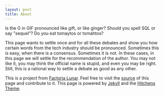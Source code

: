```yaml
---
layout: post
title: About
---
```


Is the G in GIF pronounced like gift, or like ginger? Should you spell SQL or say "sequel"? Do you eat tomaytos or tomahtos?

This page wants to settle once and for all these debates and show you how certain words from the tech industry should be pronounced. Sometimes this is easy, when there is a consensus. Sometimes it is not. In these cases, in this page we will settle for the recommendation of the author. You may not like it, you may think the official name is stupid, and even you may be right. Still, this is a rational way to settle a debate as good as any other.

This is a project from [Factoria Lunar](https://factoria.lu). Feel free to visit the [source](https://github.com/factorialunar/HowDoISay.it) of this page and contribute to it. This page is powered by <a href="http://jekyllrb.com">Jekyll</a> and the <a href="https://github.com/patdryburgh/hitchens">Hitchens Theme</a>.
